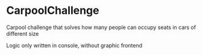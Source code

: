 # CarpoolChallenge

Carpool challenge that solves how many people can occupy seats in cars of different size

Logic only written in console, without graphic frontend
